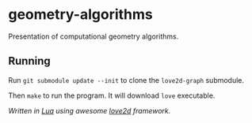 # geometry-algorithms

Presentation of computational geometry algorithms.

## Running

Run `git submodule update --init` to clone the `love2d-graph` submodule.

Then `make` to run the program. It will download `love` executable.

*Written in [Lua](https://www.lua.org/) using awesome [love2d](https://love2d.org/) framework.*

